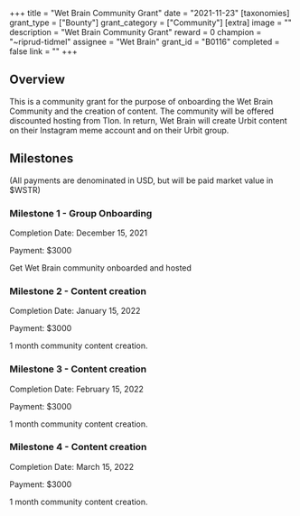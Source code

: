 +++
title = "Wet Brain Community Grant"
date = "2021-11-23"
[taxonomies]
grant_type = ["Bounty"]
grant_category = ["Community"]
[extra]
image = ""
description = "Wet Brain Community Grant"
reward = 0
champion = "~riprud-tidmel"
assignee = "Wet Brain"
grant_id = "B0116"
completed = false
link = ""
+++

## Overview

This is a community grant for the purpose of onboarding the Wet Brain Community and the creation of content. The community will be offered discounted hosting from Tlon. In return, Wet Brain will create Urbit content on their Instagram meme account and on their Urbit group.

## Milestones

(All payments are denominated in USD, but will be paid market value in $WSTR)

### Milestone 1 - Group Onboarding

Completion Date: December 15, 2021

Payment: $3000

Get Wet Brain community onboarded and hosted

### Milestone 2 - Content creation

Completion Date: January 15, 2022

Payment: $3000

1 month community content creation.

### Milestone 3 - Content creation

Completion Date: February 15, 2022

Payment: $3000

1 month community content creation.

### Milestone 4 - Content creation

Completion Date: March 15, 2022

Payment: $3000

1 month community content creation.
